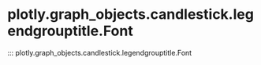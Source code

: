 # plotly.graph_objects.candlestick.legendgrouptitle.Font

::: plotly.graph_objects.candlestick.legendgrouptitle.Font
